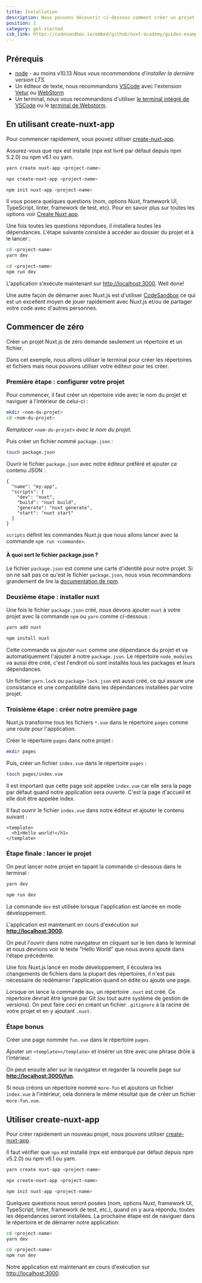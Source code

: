 ```yaml
---
title: Installation
description: Nous pouvons découvrir ci-dessous comment créer un projet Nuxt.js fonctionnel en 4 étapes.
position: 1
category: get-started
csb_link: https://codesandbox.io/embed/github/nuxt-academy/guides-examples/tree/master/01_get_started/01_installation?fontsize=14&hidenavigation=1&theme=dark
---
```


## Prérequis

- [node](https://nodejs.org) - au moins v10.13 _Nous vous recommandons d'installer la dernière version LTS._
- Un éditeur de texte, nous recommandons [VSCode](https://code.visualstudio.com/) avec l'extension [Vetur](https://marketplace.visualstudio.com/items?itemName=octref.vetur) ou [WebStorm](https://www.jetbrains.com/webstorm/)
- Un terminal, nous vous recommandons d'utiliser [le terminal intégré de VSCode](https://code.visualstudio.com/docs/editor/integrated-terminal) ou le [terminal de Webstorm](https://www.jetbrains.com/help/webstorm/terminal-emulator.html).

## En utilisant create-nuxt-app

Pour commencer rapidement, vous pouvez utiliser [create-nuxt-app](https://github.com/nuxt/create-nuxt-app).

Assurez-vous que npx est installé (npx est livré par défaut depuis npm 5.2.0) ou npm v6.1 ou yarn.

<code-group>
  <code-block label="Yarn" active>

```bash
yarn create nuxt-app <project-name>
```

  </code-block>
  <code-block label="NPX">

```bash
npx create-nuxt-app <project-name>
```

  </code-block>
    <code-block label="NPM">

```bash
npm init nuxt-app <project-name>
```

  </code-block>

</code-group>

Il vous posera quelques questions (nom, options Nuxt, framework UI, TypeScript, linter, framework de test, etc). Pour en savoir plus sur toutes les options voir [Create Nuxt app](https://github.com/nuxt/create-nuxt-app/blob/master/README.md).

Une fois toutes les questions répondues, il installera toutes les dépendances. L'étape suivante consiste à accéder au dossier du projet et à le lancer :

<code-group>
  <code-block label="Yarn" active>

```bash
cd <project-name>
yarn dev
```

  </code-block>
  <code-block label="NPM">

```bash
cd <project-name>
npm run dev
```

  </code-block>
</code-group>

L'application s'exécute maintenant sur [http://localhost:3000](http://localhost:3000). Well done!

<base-alert type="info">

Une autre façon de démarrer avec Nuxt.js est d'utiliser [CodeSandbox](https://template.nuxtjs.org) ce qui est un excellent moyen de jouer rapidement avec Nuxt.js et/ou de partager votre code avec d'autres personnes.

</base-alert>

## Commencer de zéro

Créer un projet Nuxt.js de zéro demande seulement un répertoire et un fichier.

Dans cet exemple, nous allons utiliser le terminal pour créer les répertoires et fichiers mais nous pouvons utiliser votre éditeur pour les créer.

### Première étape : configurer votre projet

Pour commencer, il faut créer un répertoire vide avec le nom du projet et naviguer à l'intérieur de celui-ci :

```bash
mkdir <nom-du-projet>
cd <nom-du-projet>
```

_Remplacer `<nom-du-projet>` avec le nom du projet._

Puis créer un fichier nommé `package.json` :

```bash
touch package.json
```

Ouvrir le fichier `package.json` avec notre éditeur préféré et ajouter ce contenu JSON :

```json{}[package.json]
{
  "name": "my-app",
  "scripts": {
    "dev": "nuxt",
    "build": "nuxt build",
    "generate": "nuxt generate",
    "start": "nuxt start"
  }
}
```

`scripts` définit les commandes Nuxt.js que nous allons lancer avec la commande `npm run <commande>`.

#### **À quoi sert le fichier package.json ?**

Le fichier `package.json` est comme une carte d'identité pour notre projet. Si on ne sait pas ce qu'est le fichier `package.json`, nous vous recommandons grandement de lire la [documentation de npm](https://docs.npmjs.com/creating-a-package-json-file).

### Deuxième étape : installer nuxt

Une fois le fichier `package.json` créé, nous devons ajouter `nuxt` à votre projet avec la commande `npm` ou `yarn` comme ci-dessous :

<code-group>
  <code-block label="Yarn" active>

```bash
yarn add nuxt
```

  </code-block>
  <code-block label="NPM">

```bash
npm install nuxt
```

  </code-block>
</code-group>

Cette commande va ajouter `nuxt` comme une dépendance du projet et va automatiquement l'ajouter à notre `package.json`. Le répertoire `node_modules` va aussi être créé, c'est l'endroit où sont installés tous les packages et leurs dépendances.

<base-alert type="info">

Un fichier `yarn.lock` ou `package-lock.json` est aussi créé, ce qui assure une consistance et une compatibilité dans les dépendances installées par votre projet.

</base-alert>

### Troisième étape : créer notre première page

Nuxt.js transforme tous les fichiers `*.vue` dans le répertoire `pages` comme une route pour l'application.

Créer le répertoire `pages` dans notre projet :

```bash
mkdir pages
```

Puis, créer un fichier `index.vue` dans le répertoire `pages` :

```bash
touch pages/index.vue
```

Il est important que cette page soit appelée `index.vue` car elle sera la page par défaut quand notre application sera ouverte. C'est la page d'accueil et elle doit être appelée index.

Il faut ouvrir le fichier `index.vue` dans notre éditeur et ajouter le contenu suivant :

```html{}[pages/index.vue]
<template>
  <h1>Hello world!</h1>
</template>
```

### Étape finale : lancer le projet

On peut lancer notre projet en tapant la commande ci-dessous dans le terminal :

<code-group>
  <code-block label="Yarn" active>

```bash
yarn dev
```

  </code-block>
  <code-block label="NPM">

```bash
npm run dev
```

  </code-block>
</code-group>

<base-alert type="info">

La commande `dev` est utilisée lorsque l'application est lancée en mode développement.

</base-alert>

L'application est maintenant en cours d'exécution sur **[http://localhost:3000](http://localhost:3000/).**

On peut l'ouvrir dans notre navigateur en cliquant sur le lien dans le terminal et nous devrions voir le texte "Hello World" que nous avons ajouté dans l'étape précédente.

<base-alert type="info">

Une fois Nuxt.js lancé en mode développement, il écoutera les changements de fichiers dans la plupart des répertoires, il n'est pas nécessaire de redémarrer l'application quand on édite ou ajoute une page.

</base-alert>

<base-alert type="warning">

Lorsque on lance la commande `dev`, un répertoire `.nuxt` est créé. Ce répertoire devrait être ignoré par Git (ou tout autre système de gestion de versions). On peut faire ceci en créant un fichier `.gitignore` à la racine de votre projet et en y ajoutant `.nuxt`.

</base-alert>

### Étape bonus

Créer une page nommée `fun.vue` dans le répertoire `pages`.

Ajouter un `<template></template>` et insérer un titre avec une phrase drôle à l'intérieur.

On peut ensuite aller sur le navigateur et regarder la nouvelle page sur **[http://localhost:3000/fun](http://localhost:3000/fun).**

<base-alert type="info">

Si nous créons un répertoire nommé `more-fun` et ajoutons un fichier `index.vue` à l'intérieur, cela donnera le même résultat que de créer un fichier `more-fun.vue`.

</base-alert>

<app-modal>
  <code-sandbox :src="csb_link"></code-sandbox>
</app-modal>

## Utiliser create-nuxt-app

Pour créer rapidement un nouveau projet, nous pouvons utiliser [create-nuxt-app](https://github.com/nuxt/create-nuxt-app).

Il faut vérifier que `npx` est installé (npx est embarqué par défaut depuis npm v5.2.0) ou npm v6.1 ou yarn.

<code-group>
  <code-block label="Yarn" active>

```bash
yarn create nuxt-app <project-name>
```

  </code-block>
  <code-block label="NPX">

```bash
npx create-nuxt-app <project-name>
```

  </code-block>
    <code-block label="NPM">

```bash
npm init nuxt-app <project-name>
```

  </code-block>

</code-group>

Quelques questions nous seront posées (nom, options Nuxt, framework UI, TypeScript, linter, framework de test, etc.), quand on y aura répondu, toutes les dépendances seront installées. La prochaine étape est de naviguer dans le répertoire et de démarrer notre application:

<code-group>
  <code-block label="Yarn" active>

```bash
cd <project-name>
yarn dev
```

  </code-block>
  <code-block label="NPM">

```bash
cd <project-name>
npm run dev
```

  </code-block>
</code-group>

Notre application est maintenant en cours d'exécution sur [http://localhost:3000](http://localhost:3000).

